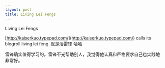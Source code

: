 ```yaml
---
layout: post
title: Living Lei Fengs
---
```


Living Lei Fengs

[http://kaiserkuo.typepad.com/](http://kaiserkuo.typepad.com/) calls its blogroll living lei feng. 就是活雷锋 哈哈

雷锋确实值得学习的。雷锋不光帮助别人，我觉得他认真和严格要求自己也实践地非常好。
